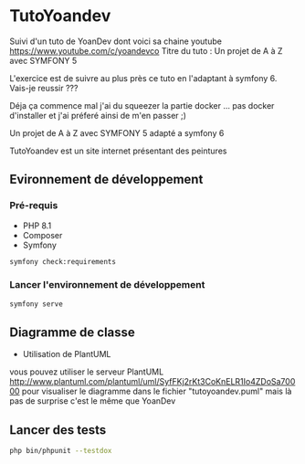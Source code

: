# TutoYoandev

Suivi d'un tuto de YoanDev dont voici sa chaine youtube https://www.youtube.com/c/yoandevco
Titre du tuto : Un projet de A à Z avec SYMFONY 5

L'exercice est de suivre au plus près ce tuto en l'adaptant à symfony 6.
Vais-je reussir ???

Déja ça commence mal j'ai du squeezer la partie docker ... pas docker d'installer et j'ai préferé ainsi de m'en passer ;)



Un projet de A à Z avec SYMFONY 5 adapté a symfony 6

TutoYoandev est un site internet présentant des peintures

## Evironnement de développement

### Pré-requis

* PHP 8.1
* Composer
* Symfony 


```bash
symfony check:requirements
```

### Lancer l'environnement de développement

```bash
symfony serve
```


## Diagramme de classe

* Utilisation de PlantUML

vous pouvez utiliser le serveur PlantUML http://www.plantuml.com/plantuml/uml/SyfFKj2rKt3CoKnELR1Io4ZDoSa70000
pour visualiser le diagramme dans le fichier "tutoyoandev.puml"
mais là pas de surprise c'est le même que YoanDev

## Lancer des tests

```bash
php bin/phpunit --testdox
```
